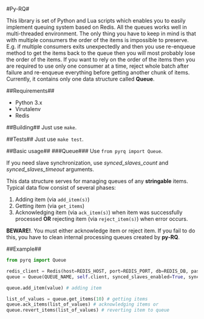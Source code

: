 #Py-RQ#

This library is set of Python and Lua scripts which enables you to easily implement queuing system based on Redis. 
All the queues works well in multi-threaded environment. The only thing you have to keep in mind is that with multiple consumers the order of the items is impossible to preserve. 
E.g. if multiple consumers exits unexpectedly and then you use re-enqueue method to get the items back to the queue then you will most probably lose the order of the items. 
If you want to rely on the order of the items then you are required to use only one consumer at a time, reject whole batch after failure and re-enqueue everything before getting another chunk of items.
Currently, it contains only one data structure called **Queue**.

##Requirements##
 - Python 3.x
 - Virutalenv
 - Redis

##Building##
Just use `make`.

##Tests##
Just use `make test`.

##Basic usage##
###Queue###
Use `from pyrq import Queue`.

If you need slave synchronization, use *synced_slaves_count* and *synced_slaves_timeout* arguments.

This data structure serves for managing queues of any **stringable** items. Typical data flow consist of several phases:
 1. Adding item (via `add_item(s)`)
 2. Getting item (via `get_items`)
 3. Acknowledging item (via `ack_item(s)`) when item was successfully processed **OR** rejecting item (via `reject_item(s)`) when error occurs.

**BEWARE!**. You must either acknowledge item or reject item. If you fail to do this, you have to clean internal processing queues created by **py-RQ**.

##Example##

```python
from pyrq import Queue

redis_client = Redis(host=REDIS_HOST, port=REDIS_PORT, db=REDIS_DB, password=REDIS_PASSWORD, decode_responses=True)
queue = Queue(QUEUE_NAME, self.client, synced_slaves_enabled=True, synced_slaves_count=COUNT_OF_SLAVES, synced_slaves_timeout=TIMEOUT)

queue.add_item(value) # adding item

list_of_values = queue.get_items(10) # getting items
queue.ack_items(list_of_values) # acknowledging items or
queue.revert_items(list_of_values) # reverting item to queue
```
